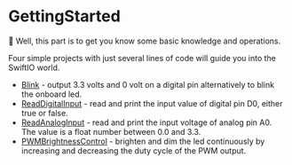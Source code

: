 # GettingStarted

👏 Well, this part is to get you know some basic knowledge and operations. 

Four simple projects with just several lines of code will guide you into the SwiftIO world. 

* [Blink](blink.md) - output 3.3 volts and 0 volt on a digital pin alternatively to blink the onboard led.
* [ReadDigitalInput](readdigitalinput.md) - read and print the input value of digital pin D0, either true or false.
* [ReadAnalogInput](readanaloginput.md) - read and print the input voltage of analog pin A0. The value is a float number between 0.0 and 3.3.
* [PWMBrightnessControl](pwmbrightnesscontrol.md) - brighten and dim the led continuously by increasing and decreasing the duty cycle of the PWM output.



